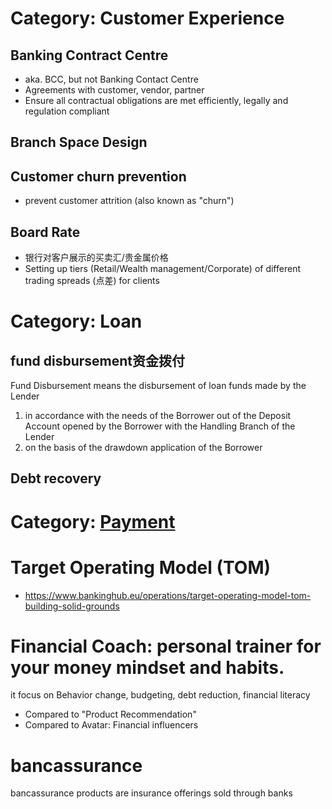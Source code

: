 
# Category: Customer Experience

## Banking Contract Centre
- aka. BCC, but not Banking Contact Centre
- Agreements with customer, vendor, partner
- Ensure all contractual obligations are met efficiently, legally and regulation compliant
## Branch Space Design
## Customer churn prevention
- prevent customer attrition (also known as "churn")

## Board Rate
- 银行对客户展示的买卖汇/贵金属价格
- Setting up tiers (Retail/Wealth management/Corporate) of different trading spreads (点差) for clients



# Category: Loan
## fund disbursement资金拨付

Fund Disbursement means the disbursement of loan funds made by the Lender
1. in accordance with the needs of the Borrower out of the Deposit Account opened by the Borrower with the Handling Branch of the Lender
2. on the basis of the drawdown application of the Borrower


## Debt recovery

# Category: [Payment](./payment/terminology.md)



# Target Operating Model (TOM)
- https://www.bankinghub.eu/operations/target-operating-model-tom-building-solid-grounds



# Financial Coach: personal trainer for your money mindset and habits.
it focus on Behavior change, budgeting, debt reduction, financial literacy
- Compared to "Product Recommendation"
- Compared to Avatar: Financial influencers


# bancassurance
bancassurance products are insurance offerings sold through banks

